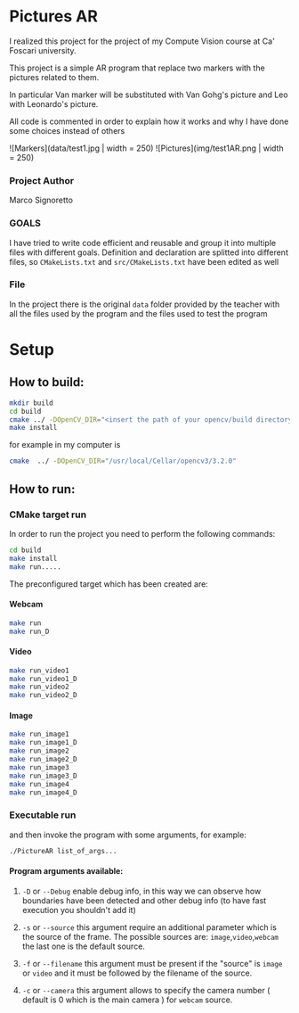# Pictures AR #

I realized this project for the project of my Compute Vision course at Ca' Foscari university.

This project is a simple AR program that replace two markers with the pictures related to them.

In particular Van marker will be substituted with Van Gohg's picture and Leo with Leonardo's picture.

All code is commented in order to explain how it works and why I have done some choices instead of others

![Markers](data/test1.jpg | width = 250)
![Pictures](img/test1AR.png | width = 250)

### Project Author ###
Marco Signoretto

### GOALS ###
I have tried to write code efficient and reusable and group it into multiple files with different goals.
Definition and declaration are splitted into different files, so ```CMakeLists.txt``` and ```src/CMakeLists.txt``` have been edited as well 

### File ###
In the project there is the original ```data``` folder provided by the teacher with all the files used by the program and the files used to test the program

# Setup #

## How to build: ##

```sh
mkdir build
cd build
cmake ../ -DOpenCV_DIR="<insert the path of your opencv/build directory>"
make install
```

for example in my computer is 

```sh
cmake  ../ -DOpenCV_DIR="/usr/local/Cellar/opencv3/3.2.0" 
```

## How to run: ##

### CMake target run ###
In order to run the project you need to perform the following commands:
```sh
cd build
make install
make run.....
```
The preconfigured target which has been created are:

#### Webcam ####
```sh
make run
make run_D
```

#### Video ####
```sh
make run_video1
make run_video1_D
make run_video2
make run_video2_D
```

#### Image ####
```sh
make run_image1
make run_image1_D
make run_image2
make run_image2_D
make run_image3
make run_image3_D
make run_image4
make run_image4_D
```

### Executable run ###

and then invoke the program with some arguments, for example:
```sh
./PictureAR list_of_args...
```

#### Program arguments available: ###
1. ```-D``` or ```--Debug``` enable debug info, in this way we can observe how boundaries have been detected and other debug info (to have fast execution you shouldn't add it)

2. ```-s``` or ```--source``` this argument require an additional parameter which is the source of the frame. The possible sources are: ```image```,```video```,```webcam``` the last one is the default source.

3. ```-f``` or ```--filename``` this argument must be present if the "source" is  ```image``` or ```video``` and it must be followed by the filename of the source.

4. ```-c``` or ```--camera``` this argument allows to specify the camera number ( default is 0 which is the main camera ) for ```webcam``` source.

